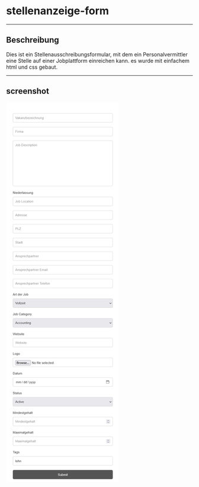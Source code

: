# stellenanzeige-form

---


## Beschreibung

Dies ist ein Stellenausschreibungsformular, mit dem ein Personalvermittler eine Stelle auf einer Jobplattform einreichen kann.
es wurde mit einfachem html und css gebaut.

---

## screenshot

![screenshot](./Screenshot%202023-01-31%20at%2015-51-23%20Stellenanzeige.png)

